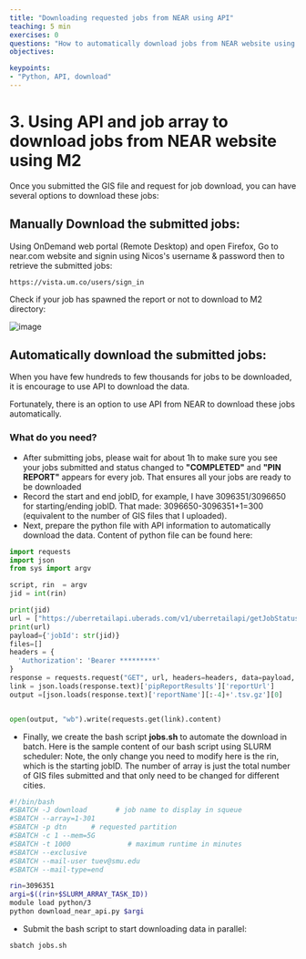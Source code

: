 ```yaml
---
title: "Downloading requested jobs from NEAR using API"
teaching: 5 min
exercises: 0
questions: "How to automatically download jobs from NEAR website using API?"
objectives:

keypoints:
- "Python, API, download"
---
```


# 3. Using API and job array to download jobs from NEAR website using M2
Once you submitted the GIS file and request for job download, you can have several options to download these jobs:

## Manually Download the submitted jobs:

Using OnDemand web portal (Remote Desktop) and open Firefox, 
Go to near.com website and signin using Nicos's username & password then to retrieve the submitted jobs:

```
https://vista.um.co/users/sign_in
```

Check if your job has spawned the report or not to download to M2 directory:

![image](https://user-images.githubusercontent.com/43855029/196506189-515b42bd-127d-4f0a-a0d3-c32b886cd66d.png)

## Automatically download the submitted jobs:

When you have few hundreds to few thousands for jobs to be downloaded, it is encourage to use API to download the data.

Fortunately, there is an option to use API from NEAR to download these jobs automatically.

### What do you need?

- After submitting jobs, please wait for about 1h to make sure you see your jobs submitted and status changed to **"COMPLETED"** and **"PIN REPORT"** appears for every job. That ensures all your jobs are ready to be downloaded
- Record the start and end jobID, for example, I have 3096351/3096650 for starting/ending jobID. That made: 3096650-3096351+1=300 (equivalent to the number of GIS files that I uploaded).
- Next, prepare the python file with API information to automatically download the data. Content of python file can be found here:

```python
import requests
import json
from sys import argv

script, rin  = argv
jid = int(rin)

print(jid)
url = ["https://uberretailapi.uberads.com/v1/uberretailapi/getJobStatus?jobId="+str(jid)][0]
print(url)
payload={'jobId': str(jid)}
files=[]
headers = {
  'Authorization': 'Bearer *********'
}
response = requests.request("GET", url, headers=headers, data=payload, files=files)
link = json.loads(response.text)['pipReportResults']['reportUrl']
output =[json.loads(response.text)['reportName'][:-4]+'.tsv.gz'][0]


open(output, "wb").write(requests.get(link).content)
```

- Finally, we create the bash script **jobs.sh** to automate the download in batch. Here is the sample content of our bash script using SLURM scheduler:
Note, the only change you need to modify here is the rin, which is the starting jobID. The number of array is just the total number of GIS files submitted and that only need to be changed for different cities.

```bash
#!/bin/bash
#SBATCH -J download       # job name to display in squeue
#SBATCH --array=1-301
#SBATCH -p dtn      # requested partition
#SBATCH -c 1 --mem=5G
#SBATCH -t 1000              # maximum runtime in minutes
#SBATCH --exclusive
#SBATCH --mail-user tuev@smu.edu
#SBATCH --mail-type=end

rin=3096351
argi=$((rin+$SLURM_ARRAY_TASK_ID))
module load python/3
python download_near_api.py $argi
```

- Submit the bash script to start downloading data in parallel:

```bash
sbatch jobs.sh
```
